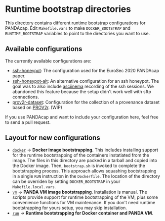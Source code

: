 # Runtime bootstrap directories

This directory contains different runtime bootstrap configurations
for PANDAcap. Edit `Makefile.vars` to make `DOCKER_BOOTSTRAP` and
`RUNTIME_BOOTSTRAP` variables to point to the directories you want
to use.

## Available configurations
The currently available configurations are:

* [ssh-honeypot](ssh-honeypot): The configuration used for the EuroSec 2020
  PANDAcap paper.
* [ssh-honeypot-alt](ssh-honeypot-alt): An alternative configuration for an
  ssh honeypot. The goal was to also include [asciinema](asciinema) recording
  of the ssh sessions. We abandoned this feature because the setup didn't work
  well with sftp connections.
* [prov2r-dataset](prov2r-dataset): Configuration for the collection of a 
  provenance dataset based on [PROV2r][prov2r]. (WIP)

If you use PANDAcap and want to include your configuration here, feel free
to send a pull request.

## Layout for new configurations
* [`docker`](docker) → **Docker image bootstrapping**.
  This includes installing support for the runtime bootstrapping of the
  containers instatiated from the image.
  The files in this directory are packed in a tarball and copied into the
  Docker image. Then, `bootstrap.sh` is invoked to complete the bootstrapping
  process. This approach allows squashing bootstrapping in a single `RUN`
  instruction in the `Dockerfile`.
  The location of the directory can be overriden by setting `DOCKER_BOOTSTRAP`
  in your `Makefile.local.vars`.
* [`vm`](vm) → **PANDA VM image bootstrapping**. Installation is manual.
  The scripts provide support for runtime bootstrapping of the VM, plus
  some convenience functions for VM maintenance. If you don't need runtime
  bootstrapping for yours setup, you may skip installation.
* [`run`](run) → **Runtime bootstrapping for Docker container and PANDA VM**.

[prov2r]: http://www.google.com
[asciinema]: http://www.google.com

